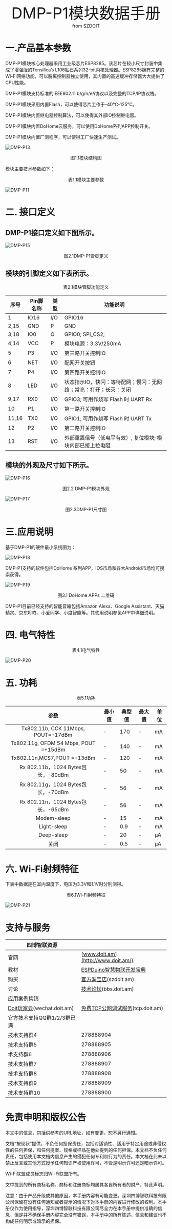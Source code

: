  <center> <font size=10> DMP-P1模块数据手册 </font></center>

<center> from SZDOIT </center> 



# 一.产品基本参数

DMP-P1模块核心处理器采用工业级芯片ESP8285。该芯片在较小尺寸封装中集成了增强版的Tensilica’s L106钻石系列32-bit内核处理器。ESP8285拥有完整的Wi-Fi网络功能，可以脱离控制器独立使用，其内置的高速缓冲存储器大大提供了CPU性能。

DMP-P1模块支持标准的IEEE802.11 b/g/n/e/i协议以及完整的TCP/IP协议栈。

DMP-P1模块采用内置Flash，可以使得芯片工作于-40℃-125℃。

DMP-P1模块内置继电器控制算法，可以使得其外部IO控制继电器。

DMP-P1模块内置DoHome云服务，可以使用DoHome系列APP控制开关。

DMP-P1模块内置厂测程序，可以使得工厂快速生产测试。

![DMP-P13](https://github.com/SmartArduino/zhdocs/raw/master/zhESPSeries/ESP8285/DOIT_DMP-P1/DMP-P13.png)

<center>图1.1模块结构图</center>

模块主要技术参数如下：

<center>表1.1模块主要参数</center>

![DMP-P11](https://github.com/SmartArduino/zhdocs/raw/master/zhESPSeries/ESP8285/DOIT_DMP-P1/DMP-P14.png)

# 二. 接口定义

## DMP-P1接口定义如下图所示。

 ![DMP-P15](https://github.com/SmartArduino/zhdocs/raw/master/zhESPSeries/ESP8285/DOIT_DMP-P1/DMP-P15.png)

<center>图2.1DMP-P1管脚定义</center>

## 模块的引脚定义如下表所示。

<center>表2.1模块管脚功能定义</center>

| 序号  | Pin脚名称 | 类型 | 功能说明                                                     |
| ----- | --------- | ---- | ------------------------------------------------------------ |
| 1     | IO16      | I/O  | GPIO16                                                       |
| 2,15  | GND       | P    | GND                                                          |
| 3,18  | IO0       | O    | GPIO0; SPI_CS2;                                              |
| 4,14  | VCC       | P    | 模块电源：3.3V/250mA                                         |
| 5     | P3        | I/O  | 第三路开关控制IO                                             |
| 6     | NET       | I/O  | 配网开关按钮                                                 |
| 7     | P4        | I/O  | 第四路开关控制IO                                             |
| 8     | LED       | I/O  | 状态指示IO，快闪：等待配网；慢闪：无网络；常亮：打开；长灭：关闭 |
| 9,17  | RX0       | I/O  | GPIO3; 可⽤作烧写 Flash 时 UART Rx                           |
| 10    | P1        | I/O  | 第一路开关控制IO                                             |
| 11,16 | TX0       | I/O  | GPIO1; 可⽤作烧写 Flash 时 UART Tx                           |
| 12    | P2        | I/O  | 第二路开关控制IO                                             |
| 13    | RST       | I/O  | 外部重置信号（低电平有效）, 复位模块; 模块内部已接上拉电阻   |

## 模块的外观及尺寸如下所示。

![DMP-P16](https://github.com/SmartArduino/zhdocs/raw/master/zhESPSeries/ESP8285/DOIT_DMP-P1/DMP-P16.jpg)

<center>图2.2 DMP-P1模块外观</center>

![DMP-P17](https://github.com/SmartArduino/zhdocs/raw/master/zhESPSeries/ESP8285/DOIT_DMP-P1/DMP-P17.png)

<center>图2.3DMP-P1尺寸图</center>

# 三.应用说明

基于DMP-P1的硬件最小系统图为：

![DMP-P18](https://github.com/SmartArduino/zhdocs/raw/master/zhESPSeries/ESP8285/DOIT_DMP-P1/DMP-P18.png)

DMP-P1支持的软件包括DoHome 系列APP，IOS市场和各大Android市场均可搜索获得。

![DMP-P19](https://github.com/SmartArduino/zhdocs/raw/master/zhESPSeries/ESP8285/DOIT_DMP-P1/DMP-P19.png)

<center>图3.1 DoHome APPs 二维码</center>

DMP-P1目前已经支持的智能音箱包括Amazon Alexa、Google Assistant、天猫精灵、京东叮咚、小爱同学、小度智能等。其使用说明参见APP中详细说明。

# 四. 电气特性

<center>表4.1电气特性</center>

![DMP-P20](https://github.com/SmartArduino/zhdocs/raw/master/zhESPSeries/ESP8285/DOIT_DMP-P1/DMP-P20.png)

# 五. 功耗

<center>表5.1功耗</center>

|                 参数                  | 最小值 | 典型值 | 最大值 | 单位 |
| :-----------------------------------: | ------ | ------ | ------ | ---- |
|  Tx802.11b, CCK 11Mbps, POUT=+17dBm   | -      | 170    | -      | mA   |
| Tx802.11g, OFDM 54 Mbps, POUT =+15dBm | -      | 140    | -      | mA   |
|      Tx802.11n,MCS7,POUT =+13dBm      | -      | 120    | -      | mA   |
|  Rx 802.11b，1024 Bytes包⻓，-80dBm   | -      | 50     | -      | mA   |
|  Rx 802.11g，1024 Bytes包⻓，-70dBm   | -      | 56     | -      | mA   |
|  Rx 802.11n，1024 Bytes包⻓，-65dBm   | -      | 56     | -      | mA   |
|              Modem-sleep              | -      | 15     | -      | mA   |
|              Light-sleep              | -      | 0.9    | -      | mA   |
|              Deep-sleep               | -      | 20     | -      | μA   |
|                 关闭                  | -      | 0.5    | -      | μA   |

# 六. Wi-Fi射频特征

下表中数据是在室内温度下，电压为3.3V和1.1V时分别测得。

<center>表6.1Wi-Fi射频特征</center>

![DMP-P21](https://github.com/SmartArduino/zhdocs/raw/master/zhESPSeries/ESP8285/DOIT_DMP-P1/DMP-P21.png)

# 支持与服务

| 四博智联资源                                        |                                                              |
| --------------------------------------------------- | ------------------------------------------------------------ |
| 官网                                                | [www.doit.am](http://www.doit.am/)                           |
| 教材                                                | [ESPDuino智慧物联开发宝典](https://item.taobao.com/item.htm?spm=a1z10.3-c.w4002-7420449993.9.Bgp1Ll&id=520583000610) |
| 购买                                                | [官方淘宝店](https://szdoit.taobao.com/)(szdoit.am)          |
| 讨论                                                | [技术论坛](http://bbs.doit.am/forum.php)(bbs.doit.am)        |
| 应用案例集锦                                        |                                                              |
| [Doit玩家云](http://wechat.doit.am)(wechat.doit.am) | [免费TCP公网调试服务](http://tcp.doit.am)(tcp.doit.am)       |
| 官方技术支持QQ群1/2/3群已满                         |                                                              |
| 技术支持群4                                         | 278888904                                                    |
| 技术支持群5                                         | 278888905                                                    |
| 术支持群6                                           | 278888906                                                    |
| 技术支持群7                                         | 278888907                                                    |
| 技术支持群8                                         | 278888908                                                    |
| 技术支持群9                                         | 278888909                                                    |
| 技术支持群10                                        | 278888900                                                    |

# 免责申明和版权公告

本文中的信息，包括供参考的URL地址，如有变更，恕不另行通知。 

文档“按现状”提供，不负任何担保责任，包括对适销性、适用于特定用途或非侵权性的任何担保，和任何提案、规格或样品在他处提到的任何担保。本文档不负任何责任，包括使用本文档内信息产生的侵犯任何专利权行为的责任。本文档在此未以禁止反言或其他方式授予任何知识产权使用许可，不管是明示许可还是暗示许可。 

Wi-Fi联盟成员标志归Wi-Fi联盟所有。

文中提到的所有商标名称、商标和注册商标均属其各自所有者的财产，特此声明。

注意：由于产品升级或其他原因，本手册内容有可能变更。深圳四博智联科技有限公司保留在没有任何通知或者提示的情况下对本手册的内容进行修改的权利。本手册仅作为使用指导，深圳四博智联科技有限公司尽全力在本手册中提供准确的信息，但是并不确保手册内容完全没有错误，本手册中的所有陈述、信息和建议也不构成任何明示或暗示的担保。

